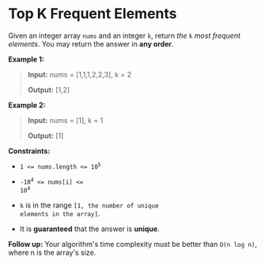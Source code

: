 # Top K Frequent Elements

Given an integer array <code>nums</code> and an integer <code>k</code>, return *the* <code>k</code> *most frequent elements*. You may return the answer in **any order**.


**Example 1:**
>
> **Input:** nums = [1,1,1,2,2,3], k = 2
>
> **Output:** [1,2]

**Example 2:**
>
> **Input:** nums = [1], k = 1
>
> **Output:** [1]


**Constraints:**

- <code>1 &lt;= nums.length &lt;= 10<sup>5</sup></code>

- <code>-10<sup>4</sup> &lt;= nums[i] &lt;= 10<sup>4</sup></code>

- <code>k</code> is in the range <code>[1, the number of unique elements in the array]</code>.

- It is **guaranteed** that the answer is **unique**.


**Follow up:** Your algorithm's time complexity must be better than <code>O(n log n)</code>, where n is the array's size.
